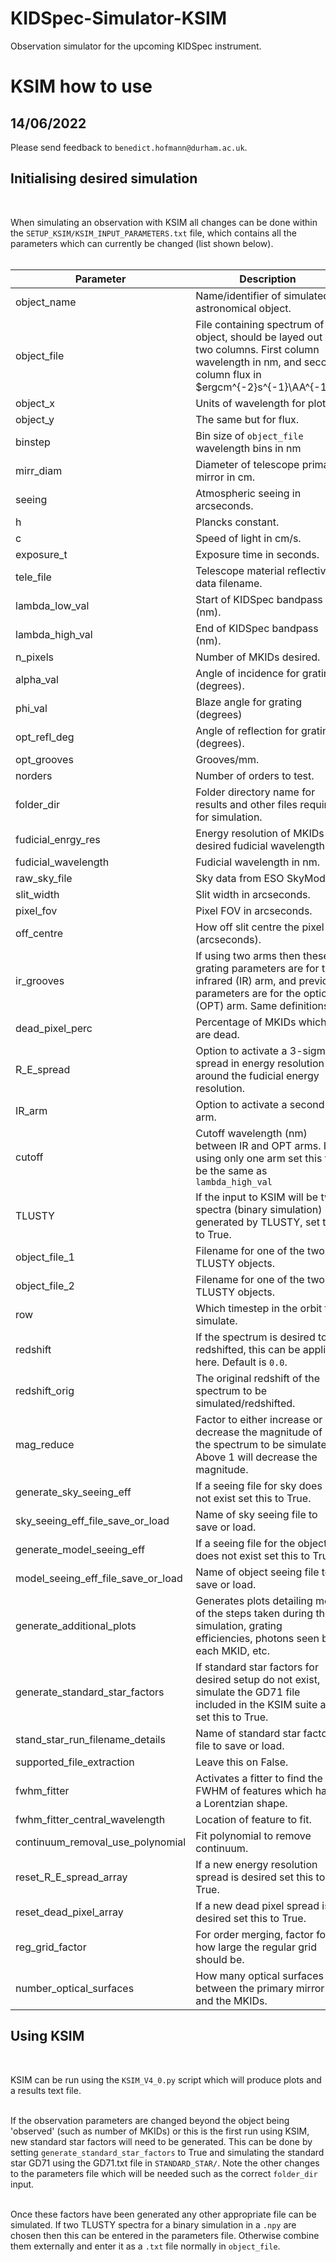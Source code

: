 # KIDSpec-Simulator-KSIM
Observation simulator for the upcoming KIDSpec instrument.


# KSIM how to use

## 14/06/2022

Please send feedback to `benedict.hofmann@durham.ac.uk`.<br>


## Initialising desired simulation
<br>

When simulating an observation with KSIM all changes can be done within the `SETUP_KSIM/KSIM_INPUT_PARAMETERS.txt` file, which contains all the parameters which can currently be changed (list shown below). <br><br>

|Parameter|Description|
|------|-------|
|object_name| Name/identifier of simulated astronomical object. |
|object_file | File containing spectrum of object, should be layed out in two columns. First column wavelength in nm, and second column flux in  $ergcm^{-2}s^{-1}\AA^{-1}$.  |                         
|object_x | Units of wavelength for plots. |   
|object_y | The same but for flux. |      
|binstep | Bin size of `object_file` wavelength bins in nm |                            
|mirr_diam | Diameter of telescope primary mirror in cm. |        
|seeing | Atmospheric seeing in arcseconds. |         
|h | Plancks constant. | 
|c | Speed of light in cm/s. |
|exposure_t | Exposure time in seconds. |                          
|tele_file | Telescope material reflectivity data filename. |             
|lambda_low_val | Start of KIDSpec bandpass (nm). |          
|lambda_high_val | End of KIDSpec bandpass (nm). |        
|n_pixels | Number of MKIDs desired.   |                 
|alpha_val | Angle of incidence for grating (degrees). |        
|phi_val | Blaze angle for grating (degrees)    |
|opt_refl_deg | Angle of reflection for grating (degrees). |                                                               
|opt_grooves | Grooves/mm. |                                                                     
|norders | Number of orders to test.| 
|folder_dir | Folder directory name for results and other files required for simulation. |                    	          
|fudicial_enrgy_res | Energy resolution of MKIDs at desired fudicial wavelength.|    
|fudicial_wavelength | Fudicial wavelength in nm.| 
|raw_sky_file |  Sky data from ESO SkyModel.|
|slit_width | Slit width in arcseconds.|
|pixel_fov | Pixel FOV in arcseconds.|
|off_centre | How off slit centre the pixel is (arcseconds).|
|ir_grooves | If using two arms then these grating parameters are for the infrared (IR) arm, and previous parameters are for the optical (OPT) arm. Same definitions.|                                       
|dead_pixel_perc | Percentage of MKIDs which are dead.|         
|R_E_spread | Option to activate a 3-sigma spread in energy resolution around the fudicial energy resolution.|       
|IR_arm | Option to activate a second arm.|
|cutoff | Cutoff wavelength (nm) between IR and OPT arms. If using only one arm set this to be the same as `lambda_high_val`|
|TLUSTY | If the input to KSIM will be two spectra (binary simulation) generated by TLUSTY, set this to True.|
|object_file_1 | Filename for one of the two TLUSTY objects.|
|object_file_2 | Filename for one of the two TLUSTY objects.|
|row | Which timestep in the orbit to simulate.|
|redshift | If the spectrum is desired to redshifted, this can be applied here. Default is `0.0`. |
|redshift_orig | The original redshift of the spectrum to be simulated/redshifted.| 
|mag_reduce | Factor to either increase or decrease the magnitude of the spectrum to be simulated. Above 1 will decrease the magnitude.|      
|generate_sky_seeing_eff | If a seeing file for sky does not exist set this to True.|             
|sky_seeing_eff_file_save_or_load | Name of sky seeing file to save or load.|     
|generate_model_seeing_eff | If a seeing file for the object does not exist set this to True.|                             
|model_seeing_eff_file_save_or_load |Name of object seeing file to save or load.|  
|generate_additional_plots | Generates plots detailing more of the steps taken during the simulation, grating efficiencies, photons seen by each MKID, etc.|                     
|generate_standard_star_factors | If standard star factors for desired setup do not exist, simulate the GD71 file included in the KSIM suite and set this to True.|                      
|stand_star_run_filename_details | Name of standard star factors file to save or load.|               
|supported_file_extraction | Leave this on False. |              
|fwhm_fitter | Activates a fitter to find the FWHM of features which have a Lorentzian shape.|                 
|fwhm_fitter_central_wavelength | Location of feature to fit.|     
|continuum_removal_use_polynomial | Fit polynomial to remove continuum.|    
|reset_R_E_spread_array | If a new energy resolution spread is desired set this to True.|               
|reset_dead_pixel_array | If a new dead pixel spread is desired set this to True.|
|reg_grid_factor | For order merging, factor for how large the regular grid should be.|    
|number_optical_surfaces | How many optical surfaces between the primary mirror and the MKIDs. |


## Using KSIM
<br>

KSIM can be run using the `KSIM_V4_0.py` script which will produce plots and a results text file.<br><br>

If the observation parameters are changed beyond the object being 'observed' (such as number of MKIDs) or this is the first run using KSIM, new standard star factors will need to be generated. This can be done by setting `generate_standard_star_factors` to True and simulating the standard star GD71 using the GD71.txt file in `STANDARD_STAR/`. Note the other changes to the parameters file which will be needed such as the correct `folder_dir` input. <br><br>

Once these factors have been generated any other appropriate file can be simulated. If two TLUSTY spectra for a binary simulation in a `.npy` are chosen then this can be entered in the parameters file. Otherwise combine them externally and enter it as a `.txt` file normally in `object_file`.<br><br>







